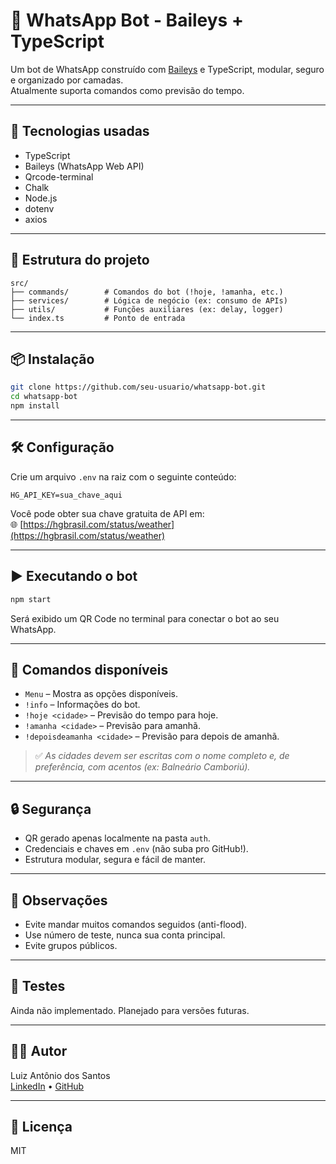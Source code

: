 # 🤖 WhatsApp Bot - Baileys + TypeScript

Um bot de WhatsApp construído com [Baileys](https://github.com/WhiskeySockets/Baileys) e TypeScript, modular, seguro e organizado por camadas.  
Atualmente suporta comandos como previsão do tempo.

---

## 🚀 Tecnologias usadas

- TypeScript  
- Baileys (WhatsApp Web API)  
- Qrcode-terminal  
- Chalk  
- Node.js  
- dotenv  
- axios  

---

## 📁 Estrutura do projeto

```
src/
├── commands/        # Comandos do bot (!hoje, !amanha, etc.)
├── services/        # Lógica de negócio (ex: consumo de APIs)
├── utils/           # Funções auxiliares (ex: delay, logger)
└── index.ts         # Ponto de entrada
```

---

## 📦 Instalação

```bash
git clone https://github.com/seu-usuario/whatsapp-bot.git
cd whatsapp-bot
npm install
```

---

## 🛠️ Configuração

Crie um arquivo `.env` na raiz com o seguinte conteúdo:

```
HG_API_KEY=sua_chave_aqui
```

Você pode obter sua chave gratuita de API em:  
🌐 [https://hgbrasil.com/status/weather](https://hgbrasil.com/status/weather)

---

## ▶️ Executando o bot

```bash
npm start
```

Será exibido um QR Code no terminal para conectar o bot ao seu WhatsApp.

---

## 💬 Comandos disponíveis

- `Menu` – Mostra as opções disponíveis.  
- `!info` – Informações do bot.  
- `!hoje <cidade>` – Previsão do tempo para hoje.  
- `!amanha <cidade>` – Previsão para amanhã.  
- `!depoisdeamanha <cidade>` – Previsão para depois de amanhã.

> ✅ *As cidades devem ser escritas com o nome completo e, de preferência, com acentos (ex: Balneário Camboriú).*

---

## 🔒 Segurança

- QR gerado apenas localmente na pasta `auth`.  
- Credenciais e chaves em `.env` (não suba pro GitHub!).  
- Estrutura modular, segura e fácil de manter.

---

## 📌 Observações

- Evite mandar muitos comandos seguidos (anti-flood).  
- Use número de teste, nunca sua conta principal.  
- Evite grupos públicos.

---

## 🧪 Testes

Ainda não implementado. Planejado para versões futuras.

---

## 🧑‍💻 Autor

Luiz Antônio dos Santos  
[LinkedIn](https://www.linkedin.com/in/luiz-ant%C3%B4nio-dos-santos-machado-393bb314b/) • [GitHub](https://github.com/luiz01204)

---

## 📄 Licença

MIT